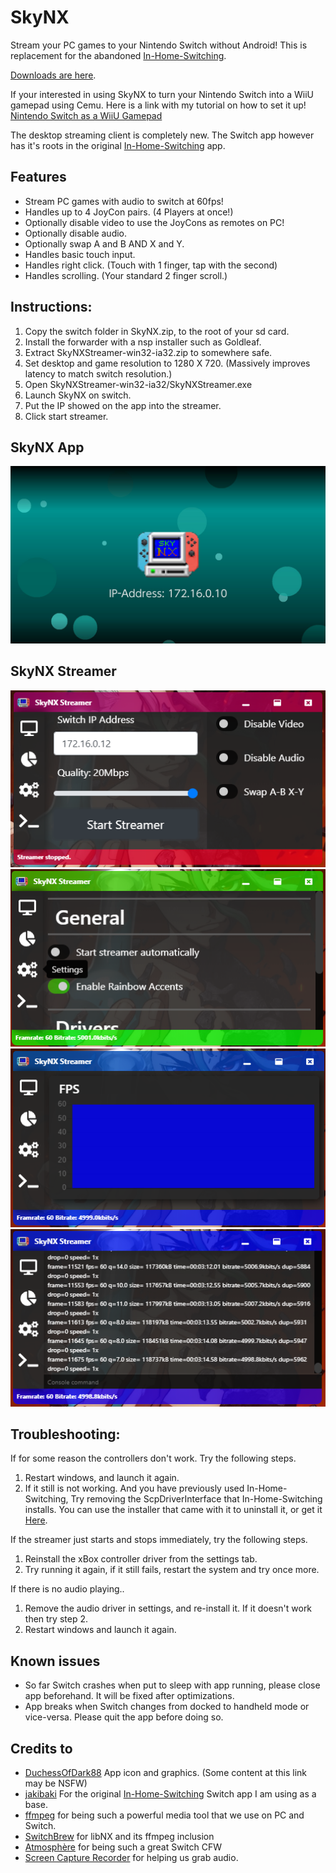 # SkyNX
Stream your PC games to your Nintendo Switch without Android!
This is replacement for the abandoned [In-Home-Switching](https://github.com/jakibaki/In-Home-Switching/blob/master/README.md).

[Downloads are here](https://github.com/DevL0rd/SkyNX/releases).

If your interested in using SkyNX to turn your Nintendo Switch into a WiiU gamepad using Cemu. Here is a link with my tutorial on how to set it up! [Nintendo Switch as a WiiU Gamepad](https://www.reddit.com/r/SwitchHaxing/comments/g7nti1/how_to_use_your_switch_as_a_wiiu_game_pad_in_cemu/)

The desktop streaming client is completely new. The Switch app however has it's roots in the original [In-Home-Switching](https://github.com/jakibaki/In-Home-Switching) app.
## Features
 * Stream PC games with audio to switch at 60fps!
 * Handles up to 4 JoyCon pairs. (4 Players at once!)
 * Optionally disable video  to use the JoyCons as remotes on PC!
 * Optionally disable audio.
 * Optionally swap A and B AND X and Y.
 * Handles basic touch input.
 * Handles right click. (Touch with 1 finger, tap with the second)
 * Handles scrolling. (Your standard 2 finger scroll.)

## Instructions:
1. Copy the switch folder in SkyNX.zip, to the root of your sd card.
2. Install the forwarder with a nsp installer such as Goldleaf.
3. Extract SkyNXStreamer-win32-ia32.zip to somewhere safe.
4. Set desktop and game resolution to 1280 X 720. (Massively improves latency to match switch resolution.)
5. Open SkyNXStreamer-win32-ia32/SkyNXStreamer.exe
6. Launch SkyNX on switch.
7. Put the IP showed on the app into the streamer.
8. Click start streamer.

## SkyNX App
![SkyNX App](Screenshots/App.jpg "SkyNX App")

## SkyNX Streamer
![SkyNX Streamer](Screenshots/Main.png "SkyNX Streamer")![SkyNX Settings](Screenshots/Settings.png "SkyNX Settings")
![SkyNX Stats](Screenshots/Stats.png "SkyNX Stats")![SkyNX Console](Screenshots/Console.png "SkyNX Console")

## Troubleshooting:
If for some reason the controllers don't work. Try the following steps.
1. Restart windows, and launch it again.
2. If it still is not working. And you have previously used In-Home-Switching, Try removing the ScpDriverInterface that In-Home-Switching installs. You can use the installer that came with it to uninstall it, or get it [Here](https://github.com/mogzol/ScpDriverInterface/releases/download/1.1/ScpDriverInterface_v1.1.zip).

If the streamer just starts and stops immediately, try the following steps.
1. Reinstall the xBox controller driver from the settings tab.
2. Try running it again, if it still fails, restart the system and try once more.

If there is no audio playing..
1. Remove the audio driver in settings, and re-install it. If it doesn't work then try step 2.
2. Restart windows and launch it again.


## Known issues
  * So far Switch crashes when put to sleep with app running, please close app beforehand. It will be fixed after optimizations.
  * App breaks when Switch changes from docked to handheld mode or vice-versa. Please quit the app before doing so.

## Credits to
* [DuchessOfDark88](https://twitter.com/DuchessOfDark88) App icon and graphics. (Some content at this link may be NSFW)
* [jakibaki](https://github.com/jakibaki) For the original [In-Home-Switching](https://github.com/jakibaki/In-Home-Switching/blob/master/README.md) Switch app I am using as a base.
* [ffmpeg](https://www.ffmpeg.org/) for being such a powerful media tool that we use on PC and Switch.
* [SwitchBrew](https://switchbrew.org/) for libNX and its ffmpeg inclusion
* [Atmosphère](https://github.com/Atmosphere-NX/Atmosphere) for being such a great Switch CFW
* [Screen Capture Recorder](https://github.com/rdp/screen-capture-recorder-to-video-windows-free) for helping us grab audio.
